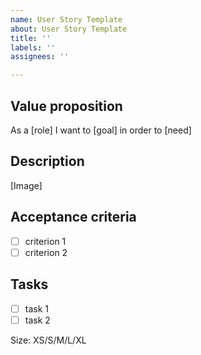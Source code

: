 ```yaml
---
name: User Story Template
about: User Story Template
title: ''
labels: ''
assignees: ''

---
```


## Value proposition

As a [role]
I want to [goal]
in order to [need]

## Description

[Image]

## Acceptance criteria

- [ ] criterion 1
- [ ] criterion 2

## Tasks

- [ ] task 1
- [ ] task 2

Size: XS/S/M/L/XL

